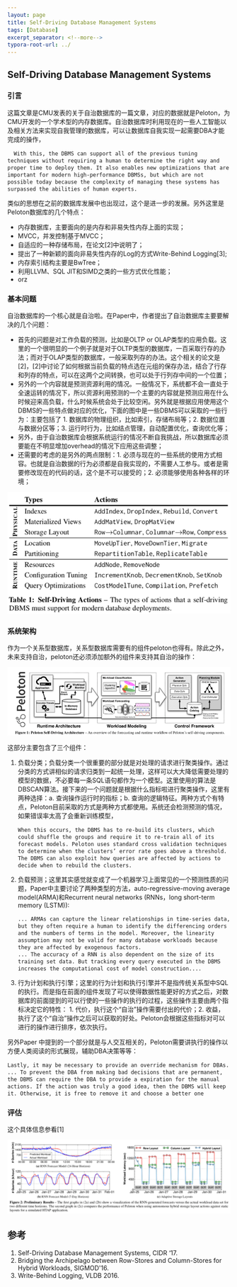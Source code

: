 ```yaml
---
layout: page
title: Self-Driving Database Management Systems
tags: [Database]
excerpt_separator: <!--more-->
typora-root-url: ../
---
```


## Self-Driving Database Management Systems 

### 引言

  这篇文章是CMU发表的关于自治数据库的一篇文章，对应的数据就是Peloton，为CMU开发的一个学术型的内存数据库。自治数据库时利用现在的一些人工智能以及相关方法来实现自我管理的数据库，可以让数据库自我实现一起需要DBA才能完成的操作，

```
  With this, the DBMS can support all of the previous tuning techniques without requiring a human to determine the right way and proper time to deploy them. It also enables new optimizations that are important for modern high-performance DBMSs, but which are not possible today because the complexity of managing these systems has surpassed the abilities of human experts.
```

 类似的思想在之前的数据库发展中也出现过，这个是进一步的发展。另外这里是Peloton数据库的几个特点：

* 内存数据库，主要面向的是内存和非易失性内存上面的实现；
* MVCC，并发控制基于MVCC；
* 自适应的一种存储布局，在论文[2]中说明了；
* 提出了一种新颖的面向非易失性内存的Log的方式Write-Behind Logging[3];
* 内存索引结构主要是BwTree；
* 利用LLVM、SQL JIT和SIMD之类的一些方式优化性能；
* orz

### 基本问题

  自治数据库的一个核心就是自治啦。在Paper中，作者提出了自治数据库主要要解决的几个问题：

*  首先的问题是对工作负载的预测，比如是OLTP or OLAP类型的应用负载。这里的一个很明显的一个例子就是对于OLTP类型的数据库，一百采取行存的办法；而对于OLAP类型的数据库，一般采取列存的办法。这个相关的论文是[2]，[2]中讨论了如何根据当前负载的特点选在元组的保存办法，结合了行存和列存的特点，可以在这两个之间转换，也可以处于行列存中间的一个位置；
* 另外的一个内容就是预测资源利用的情况。一般情况下，系统都不会一直处于全速运转的情况下，所以资源利用预测的一个主要的内容就是预测应用在什么时候迎来高负载，什么时候系统会处于比较空闲。另外就是根据应用使用这个DBMS的一些特点做对应的优化，下面的图中是一些DBMS可以采取的一些行为：主要包括了 1. 数据库的物理组织，比如索引，存储布局等；2. 数据位置与数据分区等；3. 运行时行为，比如结点管理，自动配置优化，查询优化等；
* 另外，由于自治数据库会根据系统运行的情况不断自我挑战，所以数据库必须要能在不明显增加overhead的情况下应用这些调整；
* 还需要的考虑的是另外的两点限制：1.  必须与现在的一些系统的使用方式相容。也就是自治数据的行为必须都是自我实现的，不需要人工参与。或者是需要修改现在的代码的话，这个是不可以接受的；2. 必须能够使用各种各样的环境；

![peloton-self-driving](/assets/img/peloton-self-driving.png)

### 系统架构

  作为一个关系型数据库，关系型数据库需要有的组件peloton也得有。除此之外，未来支持自治，peloton还必须添加额外的组件来支持其自治的操作：

![peloton-arch](/assets/img/peloton-arch.png)

这部分主要包含了三个组件：

1. 负载分类；负载分类一个很重要的部分就是对处理的请求进行聚类操作。通过分类的方式讲相似的请求归类到一起统一处理，这样可以大大降低需要处理的模型的数据，不必要每一条SQL语句都作为一个模型。这里使用的算法是DBSCAN算法。接下来的一个问题就是根据什么指标啦进行聚类操作，这里有两种选择：a. 查询操作运行时的指标；b. 查询的逻辑特征。两种方式个有特点，Peloton目前采取的方式是两种方式都使用。系统还会检测预测的情况，如果错误率太高了会重新训练模型，

   ```
   When this occurs, the DBMS has to re-build its clusters, which could shuffle the groups and require it to re-train all of its forecast models. Peloton uses standard cross validation techniques to determine when the clusters’ error rate goes above a threshold. The DBMS can also exploit how queries are affected by actions to decide when to rebuild the clusters.
   ```

2. 负载预测；这里其实感觉就变成了一个机器学习上面常见的一个预测性质的问题，Paper中主要讨论了两种类型的方法，auto-regressive-moving average model(ARMA)和Recurrent neural networks (RNNs，long short-term memory (LSTM)):

   ```
   ... ARMAs can capture the linear relationships in time-series data, but they often require a human to identify the differencing orders and the numbers of terms in the model. Moreover, the linearity assumption may not be valid for many database workloads because they are affected by exogenous factors.
   ... The accuracy of a RNN is also dependent on the size of its training set data. But tracking every query executed in the DBMS increases the computational cost of model construction....
   ```

3. 行为计划和执行引擎；这里的行为计划和执行引擎并不是指传统关系型中SQL的执行。而是指在前面的组件发现了可以使得数据性能更好的方式之后，对数据库的前面提到的可以行使的一些操作的执行的过程，这些操作主要由两个指标决定它的特性： 1. 代价，执行这个“自治”操作需要付出的代价；2. 收益，执行了这个“自治”操作之后可以获取的好处。Peloton会根据这些指标对可以进行的操作进行排序，依次执行。

另外Paper 中提到的一个部分就是与人交互相关的，Peloton需要讲执行的操作以方便人类阅读的形式展现，辅助DBA决策等等：

```
Lastly, it may be necessary to provide an override mechanism for DBAs. ... To prevent the DBA from making bad decisions that are permanent, the DBMS can require the DBA to provide a expiration for the manual actions. If the action was truly a good idea, then the DBMS will keep it. Otherwise, it is free to remove it and choose a better one
```

### 评估

  这个具体信息参看[1]

![peloton-preliminary-result](/assets/img/peloton-preliminary-result.png) 

## 参考

1. Self-Driving Database Management Systems, CIDR ‘17.
2. Bridging the Archipelago between Row-Stores and Column-Stores for Hybrid Workloads, SIGMOD'16.
3. Write-Behind Logging, VLDB 2016.

